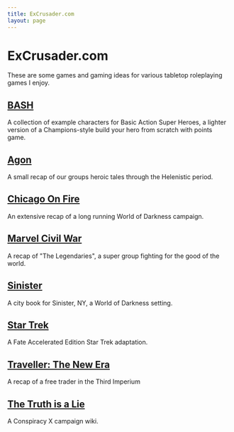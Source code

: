 ```yaml
---
title: ExCrusader.com
layout: page
---
```


# ExCrusader.com
These are some games and gaming ideas for various tabletop roleplaying games I enjoy.

## [BASH](/bash)
A collection of example characters for Basic Action Super Heroes, a lighter version of a Champions-style build your hero from scratch with points game.

## [Agon](/agon)
A small recap of our groups heroic tales through the Helenistic period.

## [Chicago On Fire](/chicagoonfire)
An extensive recap of a long running World of Darkness campaign.

## [Marvel Civil War](/marvelcivilwar)
A recap of "The Legendaries", a super group fighting for the good of the world.

## [Sinister](/sinister)
A city book for Sinister, NY, a World of Darkness setting.

## [Star Trek](/startrek)
A Fate Accelerated Edition Star Trek adaptation.

## [Traveller: The New Era](/travnewera)
A recap of a free trader in the Third Imperium

## [The Truth is a Lie](https://campaign-19247.obsidianportal.com)
A Conspiracy X campaign wiki.
